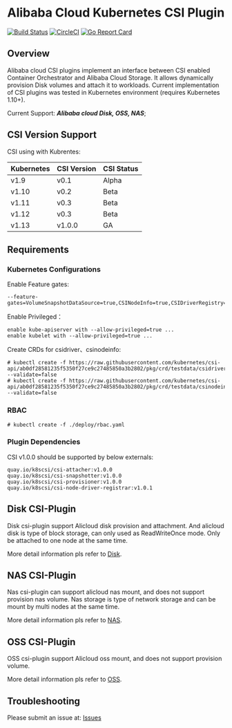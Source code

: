 # Alibaba Cloud Kubernetes CSI Plugin

[![Build Status](https://travis-ci.org/AliyunContainerService/csi-plugin.svg?branch=master)](https://travis-ci.org/AliyunContainerService/csi-plugin)
[![CircleCI](https://circleci.com/gh/AliyunContainerService/csi-plugin.svg?style=svg)](https://circleci.com/gh/AliyunContainerService/csi-plugin)
[![Go Report Card](https://goreportcard.com/badge/github.com/AliyunContainerService/csi-plugin)](https://goreportcard.com/report/github.com/AliyunContainerService/csi-plugin)

## Overview

Alibaba cloud CSI plugins implement an interface between CSI enabled Container
Orchestrator and Alibaba Cloud Storage. It allows dynamically provision Disk
volumes and attach it to workloads.
Current implementation of CSI plugins was tested in Kubernetes environment (requires Kubernetes 1.10+).

Current Support: ***Alibaba cloud Disk, OSS, NAS***;

## CSI Version Support

CSI using with Kubrentes:

| Kubernetes | CSI Version | CSI Status |
| ------ | ------ | ------ |
| v1.9  | v0.1   | Alpha |
| v1.10 | v0.2   | Beta |
| v1.11 | v0.3   | Beta |
| v1.12 | v0.3   | Beta |
| v1.13 | v1.0.0 | GA |


## Requirements

### Kubernetes Configurations
Enable Feature gates:

	--feature-gates=VolumeSnapshotDataSource=true,CSINodeInfo=true,CSIDriverRegistry=true

Enable Privileged：

	enable kube-apiserver with --allow-privileged=true ...
	enable kubelet with --allow-privileged=true ...

Create CRDs for csidriver、csinodeinfo:

	# kubectl create -f https://raw.githubusercontent.com/kubernetes/csi-api/ab0df28581235f5350f27ce9c27485850a3b2802/pkg/crd/testdata/csidriver.yaml --validate=false 
	# kubectl create -f https://raw.githubusercontent.com/kubernetes/csi-api/ab0df28581235f5350f27ce9c27485850a3b2802/pkg/crd/testdata/csinodeinfo.yaml --validate=false 


### RBAC

	# kubectl create -f ./deploy/rbac.yaml

### Plugin Dependencies

CSI v1.0.0 should be supported by below externals:

```
quay.io/k8scsi/csi-attacher:v1.0.0
quay.io/k8scsi/csi-snapshotter:v1.0.0
quay.io/k8scsi/csi-provisioner:v1.0.0
quay.io/k8scsi/csi-node-driver-registrar:v1.0.1
```

## Disk CSI-Plugin

Disk csi-plugin support Alicloud disk provision and attachment. And alicloud disk is type of block storage, can only used as ReadWriteOnce mode. Only be attached to one node at the same time.

More detail information pls refer to [Disk](./docs/README-disk.md).

## NAS CSI-Plugin

Nas csi-plugin can support alicloud nas mount, and does not support provision nas volume. Nas storage is type of network storage and can be mount by multi nodes at the same time.

More detail information pls refer to [NAS](./docs/README-nas.md).


## OSS CSI-Plugin

OSS csi-plugin support Alicloud oss mount, and does not support provision volume.

More detail information pls refer to [OSS](./docs/README-oss.md).


## Troubleshooting

Please submit an issue at: [Issues](https://github.com/AliyunContainerService/csi-plugin/issues)
